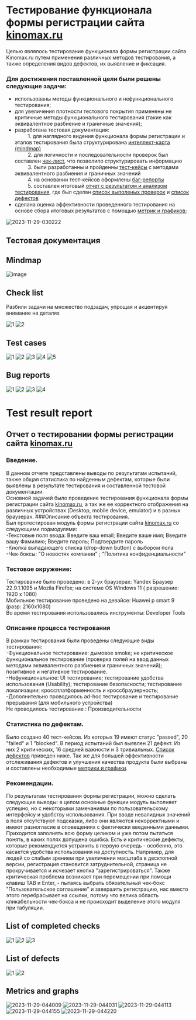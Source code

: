 # <a name="up" /> Тестирование функционала формы регистрации сайта [kinomax.ru](https://kinomax.ru)

Целью  являлось тестирование функционала формы регистрации сайта Kinomax.ru путем применения различных методов тестирования, а также определения видов дефектов, их выявление и фиксация.<br>

### Для достижения поставленной цели были решены следующие  задачи: <br>
- использованы методы функционального и нефункционального тестирования;<br>
- для увеличения плотности тестового покрытия применены не критичные  методы функционального тестирования   (такие как  эквивалентное разбиение и граничные значения);<br>
- разработана тестовая документация:<br>
&nbsp;&nbsp;&nbsp;&nbsp;&nbsp;&nbsp;&nbsp;&nbsp; 1. для наглядного видения функционала формы регистрации и этапов тестирования была структурирована [интеллект-карта (mindmap)](#mind-map) <br>
&nbsp;&nbsp;&nbsp;&nbsp;&nbsp;&nbsp;&nbsp;&nbsp; 2. для логичности и последовательности проверок был составлен  [чек-лист](#check-list), что позволило структурировать информацию<br>
&nbsp;&nbsp;&nbsp;&nbsp;&nbsp;&nbsp;&nbsp;&nbsp; 3. были разработанны и пройденны  [тест-кейсы](#test-cases) с методами эквивалентного разбиения и граничных значений<br>
&nbsp;&nbsp;&nbsp;&nbsp;&nbsp;&nbsp;&nbsp;&nbsp; 4. на основании тест-кейсов оформлены [баг-репорты](#bug-reports)<br>
&nbsp;&nbsp;&nbsp;&nbsp;&nbsp;&nbsp;&nbsp;&nbsp; 5. составлен итоговый  [отчет с результатом и анализом тестирования](#test-result-report), где был сделан [список выполеных проверок](#list-of-completed-checks) и [список дефектов](#list-of-defects) <br>
- сделана оценка эффективности проведенного тестирования на основе сбора итоговых результатов с помощью  [метрик и графиков](#metrics-and-graphs);<br>
  


<img src="https://i.ibb.co/kQrVGCc/2023-11-29-030222.jpg" alt="2023-11-29-030222" border="0">

## <a name="testings" />Тестовая документация 

## <a name="mind-map" />Mindmap
<img src="https://i.ibb.co/G9gwWHw/image.jpg" alt="image" border="0">

## <a name="check-list" />Check list
Разбили задачи на множество подзадач, упрощая и акцентируя внимание на деталях <br>

<img src="https://i.ibb.co/PYq61fy/1.jpg" alt="1" border="0">
<img src="https://i.ibb.co/5KqhHRY/2.jpg" alt="2" border="0">

## <a name="test-cases" />Test cases

<img src="https://i.ibb.co/NWw5RMD/1.jpg" alt="1" border="0">
<img src="https://i.ibb.co/5x5bHBx/2.jpg" alt="2" border="0">
<img src="https://i.ibb.co/kmXMb0v/3.jpg" alt="3" border="0">
<img src="https://i.ibb.co/3Sh0DFx/4.jpg" alt="4" border="0">
<img src="https://i.ibb.co/xFnFNpr/5.jpg" alt="5" border="0">

## <a name="bug-reports" />Bug reports

<img src="https://i.ibb.co/dfD9wq9/1.jpg" alt="1" border="0">
<img src="https://i.ibb.co/L6z7trg/2.jpg" alt="2" border="0">
<img src="https://i.ibb.co/rmZnqmy/3.jpg" alt="3" border="0">
<img src="https://i.ibb.co/j8vJVhq/4.jpg" alt="4" border="0">

# <a name="test-result-report" />Test result report
## Отчет о тестировании формы регистрации сайта [kinomax.ru](https://kinomax.ru) <br>
 ### Введение.<br>
В данном отчете представлены выводы по результатам испытаний, также общая статистика по  найденным дефектам, которые были выявлены в результате тестирования и составленной тестовой документации. <br>
Основной задачей было проведение  тестирования  функционала формы регистрации сайта [kinomax.ru](https://kinomax.ru), а так же ее корректного отображения на различных устройствах (Desktop, mobile device, emulator) и в разных браузерах.
###Описание объекта тестирования.<br>
Был протестирован модуль формы регистрации сайта [kinomax.ru](https://kinomax.ru) со следующими подмодулями:<br>
-Текстовые поля ввода:   Введите ваш email; Введите ваше имя; Введите вашу Фамилию; Введите пароль; Подтвердите пароль<br>
-Кнопка выпадающего списка (drop-down button) с выбором пола<br>
-Чек-боксы: "О новостях компании" ; "Политика конфиденциальности"<br>
### Тестовое окружение:<br>
Тестирование было проведено: в 2-ух браузерах: Yandex Браузер 22.9.1.1095  и  Mozila Firefox;  на системе OS Windows 11 ( разрешение: 1920 x 1080) <br>
Мобильное тестирование  проведено на девайсе: Huawei p smart 9 (разр: 2160х1080)<br>
Во время тестирования использовались инструменты: Developer Tools<br>
### Описание процесса тестирования<br>
В рамках тестирования  были проведены следующие виды тестирования: <br>
-Функциональное тестирование: дымовое smoke; не критическое функциональное тестирование (проверка полей на ввод данных методами эквивалентного разбиения и граничных значений); позитивное и негативное тестирование.<br>
-Нефункциональное: UI тестирование; тестирование удобства использования (Usability); тестирование безопасности; тестирование локализации; кроссплатформенность и кроссбраузерность;<br>
-Дополнительно проводилось ad-hoc тестирование и тестирование прерывания (для мобильного устройства)<br>
Не проводилось тестирование : Производительности<br>
### Статистика по дефектам. <br>
Было создано 40 тест-кейсов. Из которых 19 имеют статус "passed", 20 "failed" и 1 "blocked". В период испытаний был выявлен 21 дефект. Из них 2 критических, 16 средней важности и 3 тривиальных. [Список дефектов](#list-of-defects) приведен ниже. Так же для большей эффективности отслеживания дефектов и улучшения качества продукта  были выбраны и составлены необходимые [метрики и графики](#metrics-and-graphs). <br> 
### Рекомендации.<br>
 По результатам тестирования формы регистрации, можно сделать следующие выводы: в целом основные функции  модуль выполняет успешно, но с некоторыми замечаниями по пользовательскому интерфейсу и удобству использования.  При вводе невалидных значений в поля отсутствуют подсказки, либо они являются некорректными  и имеют разногласие в оповещениях с фактически введенными данными.  Приходится заполнять всю форму целиком и уже потом пытаться понять, в каких полях допущена ошибка.  Есть и критические дефекты, которые рекомендуется устранить в первую очередь - особенно, это касается  удобства использования на доступность. Например, для людей со слабым зрением при увеличении масштаба в десктопной версии, регистрация становится затруднительной, страница не прокручивается и исчезает кнопка "зарегистрироваться". Также критическая проблема возникает при перемещении при помощи клавиш TAB и Enter, - пытаясь выбрать обязательный чек-бокс "Пользовательское соглашение" и завершить регистрацию, нас вместо этого перебрасывает на ссылки, потому что велика область кликабельности чек-бокса и не происходит выделение этого модуля  при табуляции. <br>

## <a name="list-of-completed-checks" />List of completed checks

<img src="https://i.ibb.co/DfXLvFb/1.jpg" alt="1" border="0">
<img src="https://i.ibb.co/4dR208r/2.jpg" alt="2" border="0">
<img src="https://i.ibb.co/c2fyQ50/3.jpg" alt="3" border="0">


## <a name="list-of-defects" />List of defects

<img src="https://i.ibb.co/k6N7L3B/1.jpg" alt="1" border="0">
<img src="https://i.ibb.co/vPT8KjJ/2.jpg" alt="2" border="0">

## <a name="metrics-and-graphs" /> Metrics and graphs

<img src="https://i.ibb.co/PzG8sbL/2023-11-29-044009.jpg" alt="2023-11-29-044009" border="0">
<img src="https://i.ibb.co/QcJ7vdJ/2023-11-29-044031.jpg" alt="2023-11-29-044031" border="0">
<img src="https://i.ibb.co/Z1s7FKf/2023-11-29-044113.jpg" alt="2023-11-29-044113" border="0">
<img src="https://i.ibb.co/MnZ74gj/2023-11-29-044155.jpg" alt="2023-11-29-044155" border="0">
<img src="https://i.ibb.co/ggVT3z9/2023-11-29-044220.jpg" alt="2023-11-29-044220" border="0">





